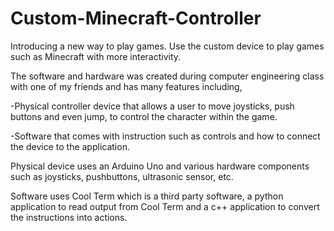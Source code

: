 # Custom-Minecraft-Controller

Introducing a new way to play games. Use the custom device to play games such as Minecraft with more interactivity.

The software and hardware was created during computer engineering class with one of my friends and has many features including,

-Physical controller device that allows a user to move joysticks, push buttons and even jump, to control the character within the game.

-Software that comes with instruction such as controls and how to connect the device to the application.

Physical device uses an Arduino Uno and various hardware components such as joysticks, pushbuttons, ultrasonic sensor, etc.

Software uses Cool Term which is a third party software, a python application to read output from Cool Term and a c++ application to convert the instructions into actions.
